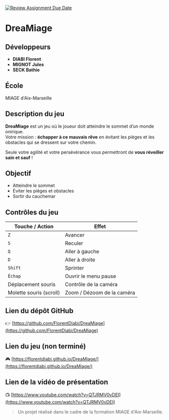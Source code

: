 [![Review Assignment Due Date](https://classroom.github.com/assets/deadline-readme-button-22041afd0340ce965d47ae6ef1cefeee28c7c493a6346c4f15d667ab976d596c.svg)](https://classroom.github.com/a/tcwhlYLU)

# DreaMiage

## Développeurs
- **DIABI Florent**  
- **MIGNOT Jules**  
- **SECK Bathie**

## École
MIAGE d'Aix-Marseille

## Description du jeu
**DreaMiage** est un jeu où le joueur doit atteindre le sommet d’un monde onirique.  
Votre mission : **échapper à ce mauvais rêve** en évitant les pièges et les obstacles qui se dressent sur votre chemin.

Seule votre agilité et votre persévérance vous permettront de **vous réveiller sain et sauf** !

## Objectif
- Atteindre le sommet  
- Éviter les pièges et obstacles  
- Sortir du cauchemar

## Contrôles du jeu

| Touche / Action         | Effet                           |
|-------------------------|---------------------------------|
| `Z`                     | Avancer                         |
| `S`                     | Reculer                         |
| `Q`                     | Aller à gauche                  |
| `D`                     | Aller à droite                  |
| `Shift`                 | Sprinter                        |
| `Échap`                 | Ouvrir le menu pause            |
| Déplacement souris      | Contrôle de la caméra           |
| Molette souris (scroll) | Zoom / Dézoom de la caméra      |

## Lien du dépôt GitHub
👉 [https://github.com/FlorentDiabi/DreaMiage](https://github.com/FlorentDiabi/DreaMiage)

## Lien du jeu (non terminé)
🎮 [https://florentdiabi.github.io/DreaMiage/](https://florentdiabi.github.io/DreaMiage/)

## Lien de la vidéo de présentation
📺 [https://www.youtube.com/watch?v=QTJRMV0vDEI](https://www.youtube.com/watch?v=QTJRMV0vDEI)

> Un projet réalisé dans le cadre de la formation MIAGE d'Aix-Marseille.
